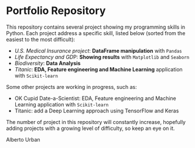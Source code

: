 # Portfolio Repository

This repository contains several project showing my programming skills in Python. 
Each project address a specific skill, listed below (sorted from the easiest to the most difficult):

- *U.S. Medical Insurance project*: **DataFrame manipulation** with `Pandas`
- *Life Expectancy and GD*P: **Showing results** with `Matplotlib` and `Seaborn`
- *Biodiversity*: **Data Analysis**
- *Titanic*: **EDA, Feature engineering and Machine Learning** application with `Scikit-learn`

Some other projects are working in progress, such as:

- OK Cupid Date-a-Scientist: EDA, Feature engineering and Machine Learning application with `Scikit-learn`
- Titanic: add a Deep Learning approach using TensorFlow and Keras

The number of project in this repository will constantly increase, hopefully adding projects with a growing level of difficulty, so keep an eye on it.

Alberto Urban
